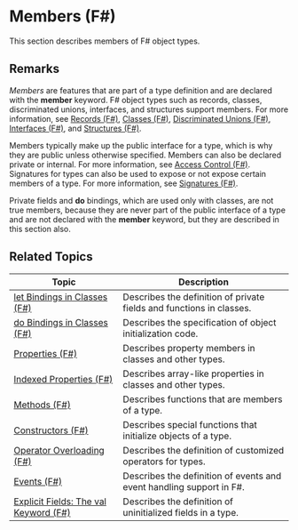 # Members (F#)

This section describes members of F# object types.


## Remarks
*Members* are features that are part of a type definition and are declared with the **member** keyword. F# object types such as records, classes, discriminated unions, interfaces, and structures support members. For more information, see [Records &#40;F&#35;&#41;](Records+28%F%2329%.md), [Classes &#40;F&#35;&#41;](Classes+28%F%2329%.md), [Discriminated Unions &#40;F&#35;&#41;](Discriminated+Unions+28%F%2329%.md), [Interfaces &#40;F&#35;&#41;](Interfaces+28%F%2329%.md), and [Structures &#40;F&#35;&#41;](Structures+28%F%2329%.md).

Members typically make up the public interface for a type, which is why they are public unless otherwise specified. Members can also be declared private or internal. For more information, see [Access Control &#40;F&#35;&#41;](Access+Control+28%F%2329%.md). Signatures for types can also be used to expose or not expose certain members of a type. For more information, see [Signatures &#40;F&#35;&#41;](Signatures+28%F%2329%.md).

Private fields and **do** bindings, which are used only with classes, are not true members, because they are never part of the public interface of a type and are not declared with the **member** keyword, but they are described in this section also.


## Related Topics


|Topic|Description|
|-----|-----------|
|[let Bindings in Classes &#40;F&#35;&#41;](let+Bindings+in+Classes+28%F%2329%.md)|Describes the definition of private fields and functions in classes.|
|[do Bindings in Classes &#40;F&#35;&#41;](do+Bindings+in+Classes+28%F%2329%.md)|Describes the specification of object initialization code.|
|[Properties &#40;F&#35;&#41;](Properties+28%F%2329%.md)|Describes property members in classes and other types.|
|[Indexed Properties &#40;F&#35;&#41;](Indexed+Properties+28%F%2329%.md)|Describes array-like properties in classes and other types.|
|[Methods &#40;F&#35;&#41;](Methods+28%F%2329%.md)|Describes functions that are members of a type.|
|[Constructors &#40;F&#35;&#41;](Constructors+28%F%2329%.md)|Describes special functions that initialize objects of a type.|
|[Operator Overloading &#40;F&#35;&#41;](Operator+Overloading+28%F%2329%.md)|Describes the definition of customized operators for types.|
|[Events &#40;F&#35;&#41;](Events+28%F%2329%.md)|Describes the definition of events and event handling support in F#.|
|[Explicit Fields: The val Keyword &#40;F&#35;&#41;](Explicit+Fields%3A+The+val+Keyword+28%F%2329%.md)|Describes the definition of uninitialized fields in a type.|
